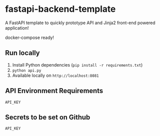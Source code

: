 # fastapi-backend-template

A FastAPI template to quickly prototype API and Jinja2 front-end powered application!

docker-compose ready!

## Run locally

1. Install Python dependencies (`pip install -r requirements.txt`)
2. `python api.py`
3. Available locally on `http://localhost:8081`

## API Environment Requirements

```
API_KEY
```

## Secrets to be set on Github

```
API_KEY
```

